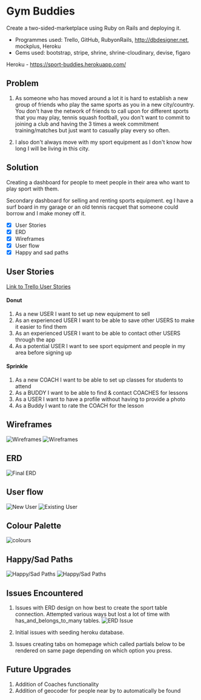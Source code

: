 # Gym Buddies
Create a two-sided-marketplace using Ruby on Rails and deploying it.

- Programmes used: Trello, GitHub, RubyonRails, http://dbdesigner.net, mockplus, Heroku
- Gems used: bootstrap, stripe, shrine, shrine-cloudinary, devise, figaro

Heroku - https://sport-buddies.herokuapp.com/

## Problem
1. As someone who has moved around a lot it is hard to establish a new group of friends who play the same sports as you in a new city/country. You don't have the network of friends to call upon for different sports that you may play, tennis squash football, you don't want to commit to joining a club and having the 3 times a week commitment training/matches but just want to casually play every so often.

2. I also don't always move with my sport equipment as I don't know how long I will be living in this city.

## Solution
Creating a dashboard for people to meet people in their area who want to play sport with them.

Secondary dashboard for selling and renting sports equipment.
eg I have a surf board in my garage or an old tennis racquet that someone could borrow and I make money off it.

- [x] User Stories
- [x] ERD
- [x] Wireframes
- [x] User flow
- [x] Happy and sad paths

## User Stories
[Link to Trello User Stories](https://trello.com/b/pndMIfVo/term-2-two-sided-market-place)

#### Donut
1. As a new USER I want to set up new equipment to sell
2. As an experienced USER I want to be able to save other USERS to make it easier to find them
3. As an experienced USER I want to be able to contact other USERS through the app
4. As a potential USER I want to see sport equipment and people in my area before signing up

#### Sprinkle
1. As a new COACH I want to be able to set up classes for students to attend
2. As a BUDDY I want to be able to find & contact COACHES for lessons
3. As a USER I want to have a profile without having to provide a photo
4. As a Buddy I want to rate the COACH for the lesson

## Wireframes
![Wireframes](/docs/img/wireframe1.png)
![Wireframes](/docs/img/wireframe2.png)

## ERD
![Final ERD](/docs/img/ERD.png)

## User flow
![New User](/docs/img/Userflow1.png)
![Existing User](/docs/img/Userflow2.png)

## Colour Palette
![colours](/docs/img/Colour_Palette.png)

## Happy/Sad Paths
![Happy/Sad Paths](/docs/img/Happysad1.png)
![Happy/Sad Paths](/docs/img/Happysad2.png)

## Issues Encountered
1. Issues with ERD design on how best to create the sport table connection. Attempted various ways but lost a lot of time with has_and_belongs_to_many tables.
![ERD Issue](/docs/img/ERD_issue.png)

2. Initial issues with seeding heroku database.
3. Issues creating tabs on homepage which called partials below to be rendered on same page depending on which option you press.

## Future Upgrades
1. Addition of Coaches functionality
2. Addition of geocoder for people near by to automatically be found
